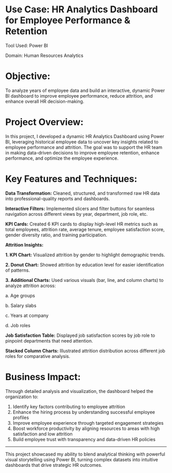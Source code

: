 # Use Case: HR Analytics Dashboard for Employee Performance & Retention

Tool Used: Power BI

Domain: Human Resources Analytics

# Objective: 
To analyze years of employee data and build an interactive, dynamic Power BI dashboard to improve employee performance, reduce attrition, and enhance overall HR decision-making.

# Project Overview:
In this project, I developed a dynamic HR Analytics Dashboard using Power BI, leveraging historical employee data to uncover key insights related to employee performance and attrition. The goal was to support the HR team in making data-driven decisions to improve employee retention, enhance performance, and optimize the employee experience.

# Key Features and Techniques:

**Data Transformation:** Cleaned, structured, and transformed raw HR data into professional-quality reports and dashboards.

**Interactive Filters:** Implemented slicers and filter buttons for seamless navigation across different views by year, department, job role, etc.

**KPI Cards:** Created 6 KPI cards to display high-level HR metrics such as total employees, attrition rate, average tenure, employee satisfaction score, gender diversity ratio, and training participation.

**Attrition Insights:**

**1. KPI Chart:** Visualized attrition by gender to highlight demographic trends.

**2. Donut Chart:** Showed attrition by education level for easier identification of patterns.

**3. Additional Charts:** Used various visuals (bar, line, and column charts) to analyze attrition across:

a. Age groups

b. Salary slabs

c. Years at company

d. Job roles


**Job Satisfaction Table:** Displayed job satisfaction scores by job role to pinpoint departments that need attention.

**Stacked Column Charts:** Illustrated attrition distribution across different job roles for comparative analysis.


# Business Impact:
Through detailed analysis and visualization, the dashboard helped the organization to:

1. Identify key factors contributing to employee attrition
2. Enhance the hiring process by understanding successful employee profiles
3. Improve employee experience through targeted engagement strategies
4. Boost workforce productivity by aligning resources to areas with high satisfaction and low attrition
5. Build employee trust with transparency and data-driven HR policies
-------------------------------------------------------------------------------------------------------------------------------------------------------------------------------------------
This project showcased my ability to blend analytical thinking with powerful visual storytelling using Power BI, turning complex datasets into intuitive dashboards that drive strategic HR outcomes.

